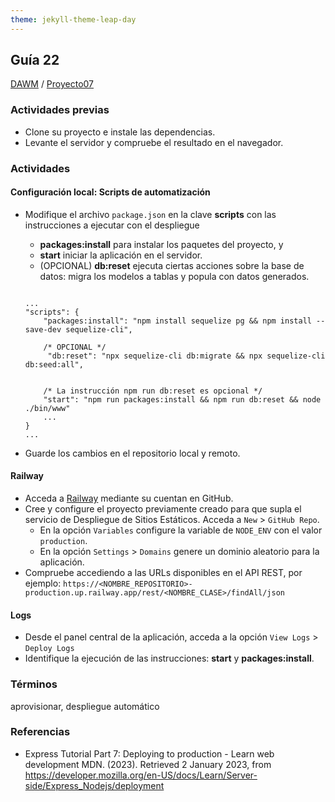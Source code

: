 ```yaml
---
theme: jekyll-theme-leap-day
---
```


## Guía 22

[DAWM](/DAWM/) / [Proyecto07](/DAWM/proyectos/2023/proyecto07)

### Actividades previas

* Clone su proyecto e instale las dependencias.
* Levante el servidor y compruebe el resultado en el navegador.

### Actividades

#### Configuración local: Scripts de automatización  

* Modifique el archivo `package.json` en la clave **scripts** con las instrucciones a ejecutar con el despliegue 
	
	+ **packages:install** para instalar los paquetes del proyecto, y
	+ **start** iniciar la aplicación en el servidor.
  + (OPCIONAL) **db:reset** ejecuta ciertas acciones sobre la base de datos: migra los modelos a tablas y popula con datos generados.

  <pre><code>
  ...
  "scripts": {
      "packages:install": "npm install sequelize pg && npm install --save-dev sequelize-cli",

      /* OPCIONAL */
       "db:reset": "npx sequelize-cli db:migrate && npx sequelize-cli db:seed:all", 
      

      /* La instrucción npm run db:reset es opcional */
      "start": "npm run packages:install && npm run db:reset && node ./bin/www"
      ...
  }
  ...
  </code></pre>

* Guarde los cambios en el repositorio local y remoto.

#### Railway

* Acceda a [Railway](https://railway.app/) mediante su cuentan en GitHub.
* Cree y configure el proyecto previamente creado para que supla el servicio de Despliegue de Sitios Estáticos. Acceda a `New` > `GitHub Repo`.
	* En la opción `Variables` configure la variable de `NODE_ENV` con el valor `production`.
	* En la opción `Settings` > `Domains` genere un dominio aleatorio para la aplicación. 
* Compruebe accediendo a las URLs disponibles en el API REST, por ejemplo: `https://<NOMBRE_REPOSITORIO>-production.up.railway.app/rest/<NOMBRE_CLASE>/findAll/json`

#### Logs

* Desde el panel central de la aplicación, acceda a la opción `View Logs` > `Deploy Logs`
* Identifique la ejecución de las instrucciones: **start** y **packages:install**.

### Términos

aprovisionar, despliegue automático

### Referencias

* Express Tutorial Part 7: Deploying to production - Learn web development MDN. (2023). Retrieved 2 January 2023, from https://developer.mozilla.org/en-US/docs/Learn/Server-side/Express_Nodejs/deployment

